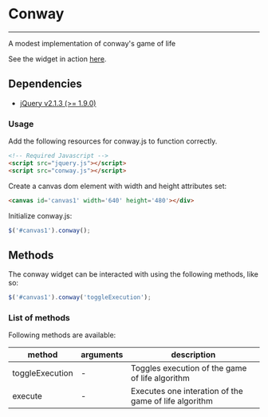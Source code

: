 # Conway

---

A modest implementation of conway's game of life

See the widget in action [here](http://cedrichaase.github.io/conway/).

## Dependencies

- [jQuery v2.1.3 (>= 1.9.0)](http://jquery.com/)

### Usage

Add the following resources for conway.js to function correctly.

```html
<!-- Required Javascript -->
<script src="jquery.js"></script>
<script src="conway.js"></script>
```

Create a canvas dom element with width and height attributes set:

```html
<canvas id='canvas1' width='640' height='480'></div>
```

Initialize conway.js:

```javascript
$('#canvas1').conway();
```


## Methods

The conway widget can be interacted with using the following methods, like so:

```javascript
$('#canvas1').conway('toggleExecution');
```

### List of methods

Following methods are available:

| method | arguments | description                                                                    |
|--------|-----------|--------------------------------------------------------------------------------|
| toggleExecution  | -         | Toggles execution of the game of life algorithm |
| execute   | -         | Executes one interation of the game of life algorithm                                                     |
